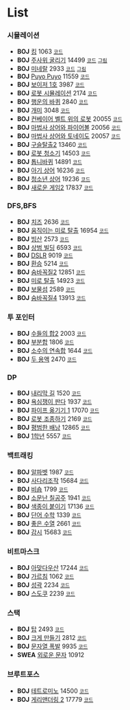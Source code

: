# List

### 시뮬레이션    
 * **BOJ** [킹](https://www.acmicpc.net/problem/1063) 1063 [`코드`](./boj/Simulation_1063.cpp)  
 * **BOJ** [주사위 굴리기]( https://www.acmicpc.net/problem/14499) 14499 [`코드`](./boj/Simulation_14499.cpp) [`그림`](./imgs/Simulation_14499.PNG)   
 * **BOJ** [미네랄](https://www.acmicpc.net/problem/2933) 2933 [`코드`](./boj/Simulation_2933.cpp) [`그림`](./imgs/Simulation_2933.PNG)   
 * **BOJ** [Puyo Puyo](https://www.acmicpc.net/problem/11559) 11559 [`코드`](./boj/Simulation_11559.cpp)   
 * **BOJ** [보이저 1호](https://www.acmicpc.net/problem/3987) 3987 [`코드`](./boj/Simulation_3987.cpp)   
 * **BOJ** [로봇 시뮬레이션](https://www.acmicpc.net/problem/2174) 2174 [`코드`](./boj/Simulation_2174.cpp)  
 * **BOJ** [행운의 바퀴](https://www.acmicpc.net/problem/2840) 2840 [`코드`](./boj/Simulation_2840.cpp)   
 * **BOJ** [개미](https://www.acmicpc.net/problem/3048) 3048 [`코드`](./boj/Simulation_3048.cpp)   
 * **BOJ** [컨베이어 벨트 위의 로봇](https://www.acmicpc.net/problem/20055) 20055 [`코드`](./boj/Simulation_20055.cpp)   
 * **BOJ** [마법사 상어와 파이어볼](https://www.acmicpc.net/problem/20056)  20056 [`코드`](./boj/Simulation_20056.cpp)   
 * **BOJ** [마법사 상어와 토네이도](https://www.acmicpc.net/problem/20057)  20057 [`코드`](./boj/Simulation_20057.cpp)  
 * **BOJ** [구슬탈출2](https://www.acmicpc.net/problem/13460) 13460 [`코드`](./boj/Simulation_13460.cpp)   
 * **BOJ** [로봇 청소기](https://www.acmicpc.net/problem/14503) 14503 [`코드`](./boj/Simulation_14503.cpp)   
 * **BOJ** [톱니바퀴](https://www.acmicpc.net/problem/14891) 14891 [`코드`](./boj/Simulation_14891.cpp)   
 * **BOJ** [아기 상어](https://www.acmicpc.net/problem/16236) 16236 [`코드`](./boj/Simulation_16236.cpp)   
 * **BOJ** [청소년 상어](https://www.acmicpc.net/problem/19236) 19236 [`코드`](./boj/Simulation_19236.cpp)   
 * **BOJ** [새로운 게임2](https://www.acmicpc.net/problem/17837) 17837 [`코드`](./boj/Simulation_17837.cpp)   


### DFS,BFS  
 * **BOJ** [치즈](https://www.acmicpc.net/problem/2636) 2636 [`코드`](./boj/DFS_BFS_2636.cpp)   
 * **BOJ** [움직이는 미로 탈출](https://www.acmicpc.net/problem/16954) 16954 [`코드`](./boj/DFS_BFS_16954.cpp)   
 * **BOJ** [빙산](https://www.acmicpc.net/problem/2573) 2573 [`코드`](./boj/DFS_BFS_2573.cpp)    
 * **BOJ** [상범 빌딩](https://www.acmicpc.net/problem/6593) 6593 [`코드`](./boj/DFS_BFS_6593.cpp)    
 * **BOJ** [DSLR](https://www.acmicpc.net/problem/9019) 9019 [`코드`](./boj/DFS_BFS_9019.cpp)    
 * **BOJ** [환승](https://www.acmicpc.net/problem/5214) 5214 [`코드`](./boj/DFS_BFS_5214.cpp)   
 * **BOJ** [숨바꼭질2](https://www.acmicpc.net/problem/12851) 12851 [`코드`](./boj/DFS_BFS_12851.cpp)   
 * **BOJ** [미로 탈출](https://www.acmicpc.net/problem/14923) 14923 [`코드`](./boj/DFS_BFS_14923.cpp)  
 * **BOJ** [보물섬](https://www.acmicpc.net/problem/2589) 2589 [`코드`](./boj/DFS_BFS_2589.cpp)  
 * **BOJ** [숨바꼭질4](https://www.acmicpc.net/problem/13913) 13913 [`코드`](./boj/DFS_BFS_13913.cpp)  

  
### 투 포인터 
 * **BOJ** [수들의 합2](https://www.acmicpc.net/problem/2003) 2003 [`코드`](./boj/Two-Pointer_2003.cpp)    
 * **BOJ** [부분합](https://www.acmicpc.net/problem/1806) 1806 [`코드`](./boj/Two-Pointer_1806.cpp)   
 * **BOJ** [소수의 연속합](https://www.acmicpc.net/problem/1644) 1644 [`코드`](./boj/Two-Pointer_1644.cpp)   
 * **BOJ** [두 용액](https://www.acmicpc.net/problem/2470) 2470 [`코드`](./boj/Two-Pointer_2470.cpp)   


### DP
 * **BOJ** [내리막 길](https://www.acmicpc.net/problem/1520) 1520  [`코드`](./boj/DP_1520.cpp)   
 * **BOJ** [욕심쟁이 판다](https://www.acmicpc.net/problem/1937) 1937 [`코드`](./boj/DP_1937.cpp)   
 * **BOJ** [파이프 옮기기 1](https://www.acmicpc.net/problem/17070) 17070 [`코드`](./boj/DP_17070.cpp)  
 * **BOJ** [로봇 조종하기](https://www.acmicpc.net/problem/2169) 2169 [`코드`](./boj/DP_2169.cpp)   
 * **BOJ** [평범한 배낭](https://www.acmicpc.net/problem/12865) 12865 [`코드`](./boj/DP_12865.cpp)   
 * **BOJ** [1학년](https://www.acmicpc.net/problem/5557) 5557 [`코드`](./boj/DP_5557.cpp)   


### 백트래킹
 * **BOJ** [알파벳](https://www.acmicpc.net/problem/1987) 1987 [`코드`](./boj/Backtracking_1987.cpp)    
 * **BOJ** [사다리조작](https://www.acmicpc.net/problem/15684) 15684 [`코드`](./boj/Backtracking_15684.cpp)   
 * **BOJ** [비숍](https://www.acmicpc.net/problem/1799) 1799 [`코드`](./boj/Backtracking_1799.cpp)   
 * **BOJ** [소문난 칠공주](https://www.acmicpc.net/problem/1941) 1941 [`코드`](./boj/Backtracking_1941.cpp)  
 * **BOJ** [색종이 붙이기](https://www.acmicpc.net/problem/17136) 17136 [`코드`](./boj/Backtracking_17136.cpp)  
 * **BOJ** [단어 수학](https://www.acmicpc.net/problem/1339) 1339 [`코드`](./boj/Backtracking_1339.cpp)  
 * **BOJ** [좋은 수열](https://www.acmicpc.net/problem/2661) 2661 [`코드`](./boj/Backtracking_2661.cpp)  
 * **BOJ** [감시](https://www.acmicpc.net/problem/15683) 15683 [`코드`](./boj/Backtracking_15683.cpp)  


### 비트마스크
 * **BOJ** [아맞다우산](https://www.acmicpc.net/problem/17244) 17244 [`코드`](./boj/Bitmask_17244.cpp)   
 * **BOJ** [가르침](https://www.acmicpc.net/problem/1062) 1062 [`코드`](./boj/Bitmask_1062.cpp)   
 * **BOJ** [성곽](https://www.acmicpc.net/problem/2234) 2234 [`코드`](./boj/Bitmask_2234.cpp)   
 * **BOJ** [스도쿠](https://www.acmicpc.net/problem/2239) 2239 [`코드`](./boj/Bitmask_2239.cpp)   


### 스택
 * **BOJ** [탑](https://www.acmicpc.net/problem/2493) 2493 [`코드`](./boj/Stack_2493.cpp)  
 * **BOJ** [크게 만들기](https://www.acmicpc.net/problem/2812) 2812 [`코드`](./boj/Stack_2812.cpp)  
 * **BOJ** [문자열 폭발](https://www.acmicpc.net/problem/9935) 9935 [`코드`](./boj/Stack_9935.cpp)  
 * **SWEA** [외로운 문자](https://swexpertacademy.com/main/code/problem/problemDetail.do?problemLevel=3&passFilterYn=Y&contestProbId=AXVJuEvqLAADFASe&categoryId=AXVJuEvqLAADFASe&categoryType=CODE&problemTitle=&orderBy=FIRST_REG_DATETIME&selectCodeLang=ALL&select-1=P&pageSize=10&pageIndex=1) 10912


### 브루트포스
* **BOJ** [테트로미노](https://www.acmicpc.net/problem/14500) 14500 [`코드`](./boj/Bruteforce_14500.cpp)  
* **BOJ** [게리맨더링 2](https://www.acmicpc.net/problem/17779) 17779 [`코드`](./boj/Bruteforce_17779.cpp)  


